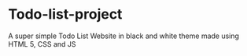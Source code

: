 # Todo-list-project
A super simple Todo List Website in black and white theme made using HTML 5, CSS and JS
